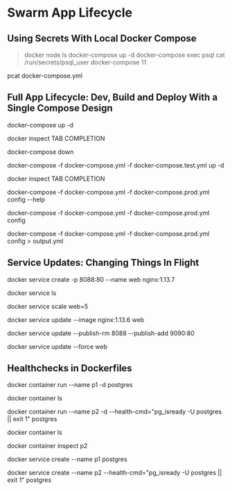 # Swarm App Lifecycle

## Using Secrets With Local Docker Compose

> docker node ls
> docker-compose up -d
> docker-compose exec psql cat /run/secrets/psql_user
> docker-compose 11

pcat docker-compose.yml

## Full App Lifecycle: Dev, Build and Deploy With a Single Compose Design

docker-compose up -d

docker inspect TAB COMPLETION

docker-compose down

docker-compose -f docker-compose.yml -f docker-compose.test.yml up -d

docker inspect TAB COMPLETION

docker-compose -f docker-compose.yml -f docker-compose.prod.yml config --help

docker-compose -f docker-compose.yml -f docker-compose.prod.yml config

docker-compose -f docker-compose.yml -f docker-compose.prod.yml config > output.yml

## Service Updates: Changing Things In Flight

docker service create -p 8088:80 --name web nginx:1.13.7

docker service ls

docker service scale web=5

docker service update --image nginx:1.13.6 web

docker service update --publish-rm 8088 --publish-add 9090:80

docker service update --force web

## Healthchecks in Dockerfiles

docker container run --name p1 -d postgres

docker container ls

docker container run --name p2 -d --health-cmd="pg_isready -U postgres || exit 1" postgres

docker container ls

docker container inspect p2

docker service create --name p1 postgres

docker service create --name p2 --health-cmd="pg_isready -U postgres || exit 1" postgres
